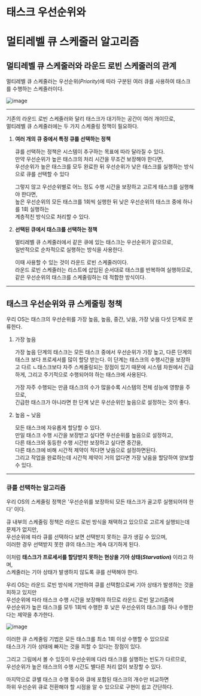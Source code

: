 # 태스크 우선순위와

# 멀티레벨 큐 스케줄러 알고리즘



## 멀티레벨 큐 스케줄러와 라운드 로빈 스케줄러의 관계

멀티레벨 큐 스케줄러는 우선순위(*Priority*)에 따라 구분된 여러 큐를 사용하여 태스크를 수행하는 스케줄러이다.

![image](https://user-images.githubusercontent.com/34773827/61589288-e7b70280-abe2-11e9-8bbd-12e7ab6c3bb5.png)

<hr>

기존의 라운드 로빈 스케줄러와 달리 태스크가 대기하는 공간이 여러 개이므로,<br>멀티레벨 큐 스케줄러에는 두 가지 스케줄링 정책이 필요하다.

1. **여러 개의 큐 중에서 특정 큐를 선택하는 정책**

   큐를 선택하는 정책은 시스템이 추구하는 목표에 따라 달라질 수 있다.<br>만약 우선순위가 높은 태스크의 처리 시간을 무조건 보장해야 한다면,<br>우선순위가 높은 태스크를 모두 완료한 뒤 우선순위가 낮은 태스크를 실행하는 방식으로 큐를 선택할 수 있다

   그렇지 않고 우선순위별로 어느 정도 수행 시간을 보장하고 고르게 태스크를 실행해야 한다면,<br>높은 우선순위의 모든 태스크를 1회씩 실행한 뒤 낮은 우선순위의 태스크 중에 하나를 1회 실행하는<br>계층적친 방식으로 처리할 수 있다.

2. **선택된 큐에서 태스크를 선택하는 정책**

   멀티레벨 큐 스케줄러에서 같은 큐에 있는 태스크는 우선순위가 같으므로,<br>일반적으로 순차적으로 실행하는 방식을 사용한다.

   이때 사용할 수 있는 것이 라운드 로빈 스케줄러이다.<br>라운드 로빈 스케줄러는 리스트에 삽입된 순서대로 태스크를 반복하여 실행하므로,<br>같은 우선순위의 태스크를 스케줄링하는 데 적합한 방식이다.

<hr>

## 태스크 우선순위와 큐 스케줄링 청책

우리 OS는 태스크의 우선순위를 가장 높음, 높음, 중간, 낮음, 가장 낮음 다섯 단계로 분류한다.

1. 가장 높음

   가장 높음 단계의 태스크는 모든 태스크 중에서 우선순위가 가장 높고, 다른 단계의 태스크 보다 프로세서를 많이 할당 받는다. 이 단계는 태스크의 수행시간을 보장하고 다르 ㄴ태스크보다 자주 스케줄링되는 장점이 있기 때문에 시스템 차원에서 긴급하게, 그리고 주기적으로 수행되어야 하는 태스크에 사용된다.

   가장 자주 수행되는 만큼 태스크의 수가 많을수록 시스템의 전체 성능에 영향을 주므로,<br>긴급한 태스크가 아니라면 한 단계 낮은 우선순위인 높음으로 설정하는 것이 좋다.

2. 높음 ~ 낮음

   모든 태스크에 자유롭게 할당할 수 있다.<br>만일 태스크 수행 시간을 보장받고 싶다면 우선순위를 높음으로 설정하고,<br>다른 태스크와 동등한 수행 시간만 보장하고 싶다면 중간을,<br>다른 태스크에 비해 시간적 제약이 적다면 낮음으로 설정하면된다.<br>그리고 작업을 완료하는데 시간적 제약이 거의 없다면 가장 낮음을 할당하여 양보할 수 있다.

<hr>

### 큐를 선택하는 알고리즘

우리 OS의 스케줄링 정책은 '우선순위를 보장하되 모든 태스크가 골고루 실행되어야 한다' 이다.

큐 내부의 스케줄링 정책은 라운드 로빈 방식을 채택하고 있으므로 고르게 실행되는데 문제가 없지만,<br>우선순위에 따라 큐를 선택하다 보면 선택받지 못하는 큐가 생길 수 있으며, <br>이러한 경우 선택받지 못한 큐의 태스크는 계속 대기하게 된다.

이처럼 **태스크가 프로세서를 할당받지 못하는 현상을 기아 상태(*Starvation*)** 이라고 하며,<br>스케줄러는 기아 상태가 발생하지 않도록 큐를 선택해야 한다.

우리 OS는 라운드 로빈 방식에 기반하여 큐를 선택함으로써 기아 상태가 발생하는 것을 피하고 있지만<br>우선순위에 따라 태스크 수행 시간을 보장해야 하므로 라운드 로빈 알고리즘에<br>우선순위가 높은 태스크를 모두 1회씩 수행한 후 낮은 우선순위의 태스크를 하나 수행한다는 제약을 추가한다.

![image](https://user-images.githubusercontent.com/34773827/61589671-534f9e80-abe8-11e9-86cc-b20bc730ff20.png)

이러한 큐 스케줄링 기법은 모든 태스크를 최소 1회 이상 수행할 수 있으므로<BR>태스크가 기아 상태에 빠지는 것을 피할 수 있다는 장점이 있다.

그리고 그림에서 볼 수 있듯이 우선순위에 다라 태스크를 실행하는 빈도가 다르므로,<BR>우선순위가 높은 태스크의 수행 시간도 별다른 처리 없이 보장할 수 있다.

마지막으로 큐별 태스크 수행 횟수와 큐에 포함된 태스크의 개수만 비교하면<BR>하위 우선순위 큐로 전환해야 할 시점을 알 수 있으므로 구현이 쉽고 간단하다.